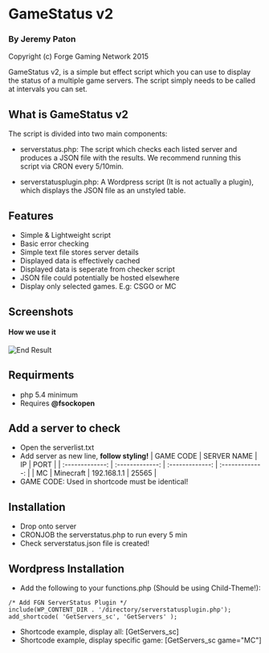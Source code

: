 
# GameStatus v2
### By Jeremy Paton

Copyright (c) Forge Gaming Network 2015

GameStatus v2, is a simple but effect script which you can use to display the status of a multiple game servers. The script simply needs to be called at intervals you can set.

What is GameStatus v2
-----------------
The script is divided into two main components:
- serverstatus.php: The script which checks each listed server and produces a JSON file with the results. We recommend running this script via CRON every 5/10min.

- serverstatusplugin.php: A Wordpress script (It is not actually a plugin), which displays the JSON file as an unstyled table. 

Features
-------------
- Simple & Lightweight script
- Basic error checking
- Simple text file stores server details
- Displayed data is effectively cached
- Displayed data is seperate from checker script
- JSON file could potentially be hosted elsewhere
- Display only selected games. E.g: CSGO or MC

Screenshots
-----------------
#### How we use it
![End Result](http://i.imgur.com/V1uMJwo.png)

Requirments
--------------
- php 5.4 minimum
- Requires **@fsockopen**

Add a server to check
--------------
- Open the serverlist.txt
- Add server as new line, **follow styling!**
| GAME CODE | SERVER NAME | IP | PORT |
| :-------------: | :-------------: | :-------------: | :-------------: |
| MC | Minecraft | 192.168.1.1 | 25565 |
- GAME CODE: Used in shortcode must be identical!

Installation
--------------
- Drop onto server
- CRONJOB the serverstatus.php to run every 5 min
- Check serverstatus.json file is created!

Wordpress Installation
--------------
- Add the following to your functions.php (Should be using Child-Theme!):
```
/* Add FGN ServerStatus Plugin */
include(WP_CONTENT_DIR . '/directory/serverstatusplugin.php');
add_shortcode( 'GetServers_sc', 'GetServers' );
```
- Shortcode example, display all: [GetServers_sc] 
- Shortcode example, display specific game: [GetServers_sc game="MC"] 
